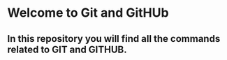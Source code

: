 # Welcome to Git and GitHUb

## In this repository you will find all the commands related to GIT and GITHUB. 
